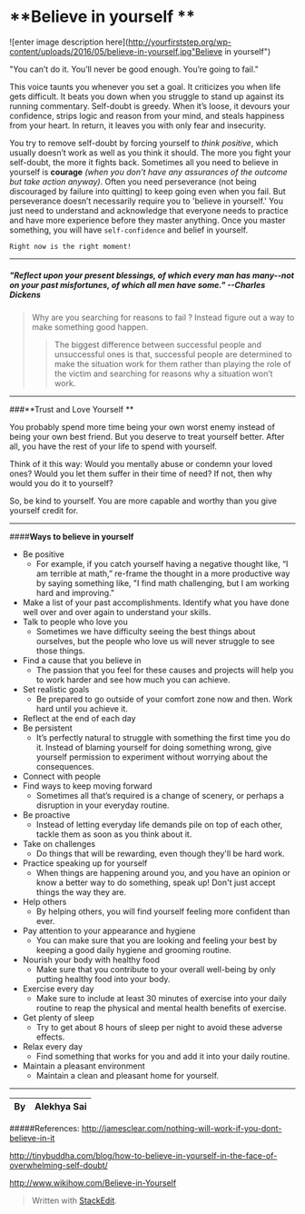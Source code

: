 

**Believe in yourself **
=================
![enter image description here](http://yourfirststep.org/wp-content/uploads/2016/05/believe-in-yourself.jpg"Believe in yourself") 

"You can’t do it. You’ll never be good enough. You’re going to fail."

This voice taunts you whenever you set a goal. It criticizes you when life gets difficult. It beats you down when you struggle to stand up against its running commentary. Self-doubt is greedy. When it’s loose, it devours your confidence, strips logic and reason from your mind, and steals happiness from your heart. In return, it leaves you with only fear and insecurity.

You try to remove self-doubt by forcing yourself to *think positive*, which usually doesn’t work as well as you think it should. The more you fight your self-doubt, the more it fights back. Sometimes all you need to believe in yourself is **courage** *(when you don’t have any assurances of the outcome but take action anyway)*. Often you need perseverance (not being discouraged by failure into quitting) to keep going even when you fail. But perseverance doesn’t necessarily require you to 'believe in yourself.' You just need to understand and <span class="special">acknowledge</span> that everyone needs to practice and have more experience before they master anything. Once you master something, you will have `self-confidence` and belief in yourself.

```Right now is the right moment! ```

---
##### *"Reflect upon your present blessings, of which every man has many--not on your past misfortunes, of which all men have some." --Charles Dickens*

>Why are you searching for reasons to fail ? 
>Instead figure out a way to make something good happen.
>>The biggest difference between successful people and unsuccessful ones is that, successful people are determined to make the situation work for them rather than playing the role of the victim and searching for reasons why a situation won’t work.

___
###**Trust and Love Yourself **

You probably spend more time being your own worst enemy instead of being your own best friend. But you deserve to treat yourself better. After all, you have the rest of your life to spend with yourself.

Think of it this way: Would you mentally abuse or condemn your loved ones? Would you let them suffer in their time of need? If not, then why would you do it to yourself?

So, be kind to yourself. You are more capable and worthy than you give yourself credit for.

----

####**Ways to believe in yourself**

 - Be positive 
	 - For example, if you catch yourself having a negative thought like, “I am terrible at math,” re-frame the thought in a more productive way by saying something like, "I find math challenging, but I am working hard and improving."
 - Make a list of your past accomplishments.  Identify what you have done well over and over again to understand your skills.
 -  Talk to people who love you
	 - Sometimes we have difficulty seeing the best things about ourselves, but the people who love us will never struggle to see those things.   
 - Find a cause that you believe in
	 - The passion that you feel for these causes and projects will help you to work harder and see how much you can achieve.
 - Set realistic goals
	 - Be prepared to go outside of your comfort zone now and then. Work hard until you achieve it. 
 - Reflect at the end of each day
 - Be persistent 
	 - It’s perfectly natural to struggle with something the first time you do it. Instead of blaming yourself for doing something wrong, give yourself permission to experiment without worrying about the consequences.
 - Connect with people
 - Find ways to keep moving forward
	 -  Sometimes all that’s required is a change of scenery, or perhaps a disruption in your everyday routine.
 - Be proactive
	 - Instead of letting everyday life demands pile on top of each other, tackle them as soon as you think about it. 
 - Take on challenges
	 - Do things that will be rewarding, even though they'll be hard work. 
 - Practice speaking up for yourself
	 - When things are happening around you, and you have an opinion or know a better way to do something, speak up! Don't just accept things the way they are. 
 - Help others
	 - By helping others, you will find yourself feeling more confident than ever.
 - Pay attention to your appearance and hygiene
	 - You can make sure that you are looking and feeling your best by keeping a good daily hygiene and grooming routine.
 - Nourish your body with healthy food
	 - Make sure that you contribute to your overall well-being by only putting healthy food into your body.
 - Exercise every day
	 - Make sure to include at least 30 minutes of exercise into your daily routine to reap the physical and mental health benefits of exercise.
 - Get plenty of sleep
	 - Try to get about 8 hours of sleep per night to avoid these adverse effects.
 - Relax every day
	 - Find something that works for you and add it into your daily routine.
 - Maintain a pleasant environment
	 -  Maintain a clean and pleasant home for yourself.

---
By | Alekhya Sai
--- | ---
#####References:
http://jamesclear.com/nothing-will-work-if-you-dont-believe-in-it

http://tinybuddha.com/blog/how-to-believe-in-yourself-in-the-face-of-overwhelming-self-doubt/

http://www.wikihow.com/Believe-in-Yourself

> Written with [StackEdit](https://stackedit.io/).
